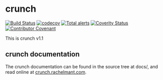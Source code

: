 # crunch

[![Build Status](https://travis-ci.org/DX-MON/crunch.svg?branch=master)](https://travis-ci.org/DX-MON/crunch)
[![codecov](https://codecov.io/gh/DX-MON/crunch/branch/master/graph/badge.svg)](https://codecov.io/gh/DX-MON/crunch)
[![Total alerts](https://img.shields.io/lgtm/alerts/g/DX-MON/crunch.svg?logo=lgtm&logoWidth=18)](https://lgtm.com/projects/g/DX-MON/crunch/alerts/)
[![Coverity Status](https://scan.coverity.com/projects/20294/badge.svg)](https://scan.coverity.com/projects/dx-mon-crunch)
[![Contributor Covenant](https://img.shields.io/badge/Contributor%20Covenant-v2.0%20adopted-ff69b4.svg)](code_of_conduct.md)

This is crunch v1.1

## crunch documentation

The crunch documentation can be found in the source tree at docs/, and read online at [crunch.rachelmant.com](https://crunch.rachelmant.com/).
